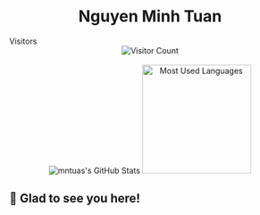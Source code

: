  <h1 align="center"> Nguyen Minh Tuan</h1>
 Visitors
<div align="center">
  <img src="https://profile-counter.glitch.me/mntuas/count.svg" alt="Visitor Count" />
</div></br>


<div align="center">
  <img src="https://github-readme-stats.vercel.app/api?username=mntuas&show_icons=true&theme=radical&count_private=true" alt="mntuas's GitHub Stats" style="max-width: 50%;" />
  <img src="https://github-readme-stats.vercel.app/api/top-langs/?username=mntuas&layout=compact&theme=radical" alt="Most Used Languages" style="max-width: 70%; height: 195px" />
</div>

## 👋 Glad to see you here!



